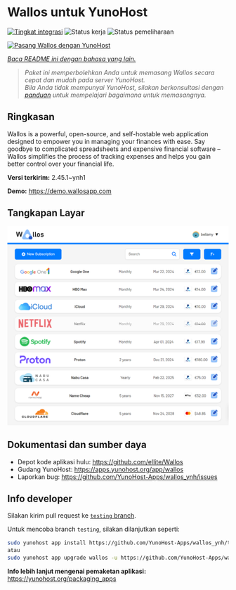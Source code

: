 <!--
N.B.: README ini dibuat secara otomatis oleh <https://github.com/YunoHost/apps/tree/master/tools/readme_generator>
Ini TIDAK boleh diedit dengan tangan.
-->

# Wallos untuk YunoHost

[![Tingkat integrasi](https://apps.yunohost.org/badge/integration/wallos)](https://ci-apps.yunohost.org/ci/apps/wallos/)
![Status kerja](https://apps.yunohost.org/badge/state/wallos)
![Status pemeliharaan](https://apps.yunohost.org/badge/maintained/wallos)

[![Pasang Wallos dengan YunoHost](https://install-app.yunohost.org/install-with-yunohost.svg)](https://install-app.yunohost.org/?app=wallos)

*[Baca README ini dengan bahasa yang lain.](./ALL_README.md)*

> *Paket ini memperbolehkan Anda untuk memasang Wallos secara cepat dan mudah pada server YunoHost.*  
> *Bila Anda tidak mempunyai YunoHost, silakan berkonsultasi dengan [panduan](https://yunohost.org/install) untuk mempelajari bagaimana untuk memasangnya.*

## Ringkasan

Wallos is a powerful, open-source, and self-hostable web application designed to empower you in managing your finances with ease. Say goodbye to complicated spreadsheets and expensive financial software – Wallos simplifies the process of tracking expenses and helps you gain better control over your financial life.


**Versi terkirim:** 2.45.1~ynh1

**Demo:** <https://demo.wallosapp.com>

## Tangkapan Layar

![Tangkapan Layar pada Wallos](./doc/screenshots/screenshot.png)

## Dokumentasi dan sumber daya

- Depot kode aplikasi hulu: <https://github.com/ellite/Wallos>
- Gudang YunoHost: <https://apps.yunohost.org/app/wallos>
- Laporkan bug: <https://github.com/YunoHost-Apps/wallos_ynh/issues>

## Info developer

Silakan kirim pull request ke [`testing` branch](https://github.com/YunoHost-Apps/wallos_ynh/tree/testing).

Untuk mencoba branch `testing`, silakan dilanjutkan seperti:

```bash
sudo yunohost app install https://github.com/YunoHost-Apps/wallos_ynh/tree/testing --debug
atau
sudo yunohost app upgrade wallos -u https://github.com/YunoHost-Apps/wallos_ynh/tree/testing --debug
```

**Info lebih lanjut mengenai pemaketan aplikasi:** <https://yunohost.org/packaging_apps>
